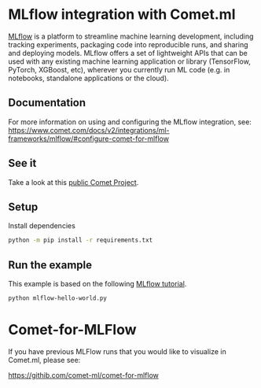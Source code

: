 # MLflow integration with Comet.ml

[MLflow](https://github.com/mlflow/mlflow/) is a platform to streamline machine learning development, including tracking experiments, packaging code into reproducible runs, and sharing and deploying models. MLflow offers a set of lightweight APIs that can be used with any existing machine learning application or library (TensorFlow, PyTorch, XGBoost, etc), wherever you currently run ML code (e.g. in notebooks, standalone applications or the cloud).

## Documentation

For more information on using and configuring the MLflow integration, see: https://www.comet.com/docs/v2/integrations/ml-frameworks/mlflow/#configure-comet-for-mlflow

## See it

Take a look at this [public Comet Project]().

## Setup

Install dependencies

```bash
python -m pip install -r requirements.txt
```

## Run the example

This example is based on the following [MLflow tutorial](https://github.com/mlflow/mlflow/blob/master/examples/keras/train.py).

```bash
python mlflow-hello-world.py
```

# Comet-for-MLFlow

If you have previous MLFlow runs that you would like to visualize in Comet.ml, please see:

https://githib.com/comet-ml/comet-for-mlflow
